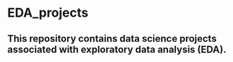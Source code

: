 # EDA_projects

## This repository contains data science projects associated with exploratory data analysis (EDA).
